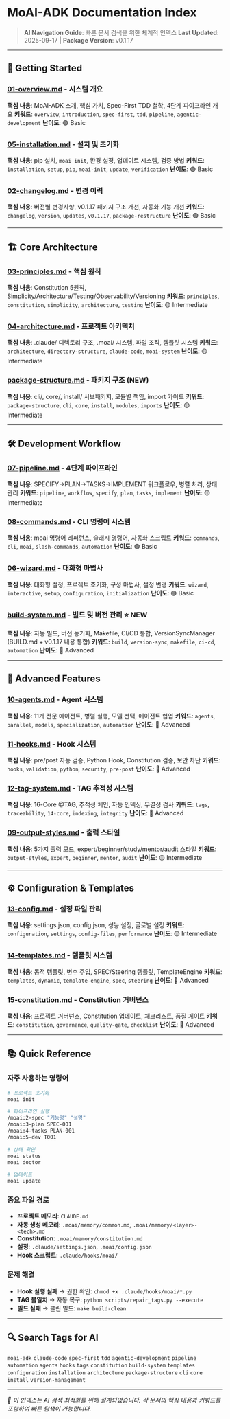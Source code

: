# MoAI-ADK Documentation Index

> **AI Navigation Guide**: 빠른 문서 검색을 위한 체계적 인덱스
> **Last Updated**: 2025-09-17 | **Package Version**: v0.1.17

---

## 🚀 Getting Started

### [01-overview.md](01-overview.md) - 시스템 개요
**핵심 내용**: MoAI-ADK 소개, 핵심 가치, Spec-First TDD 철학, 4단계 파이프라인 개요
**키워드**: `overview`, `introduction`, `spec-first`, `tdd`, `pipeline`, `agentic-development`
**난이도**: 🟢 Basic

### [05-installation.md](05-installation.md) - 설치 및 초기화
**핵심 내용**: pip 설치, `moai init`, 환경 설정, 업데이트 시스템, 검증 방법
**키워드**: `installation`, `setup`, `pip`, `moai-init`, `update`, `verification`
**난이도**: 🟢 Basic

### [02-changelog.md](02-changelog.md) - 변경 이력
**핵심 내용**: 버전별 변경사항, v0.1.17 패키지 구조 개선, 자동화 기능 개선
**키워드**: `changelog`, `version`, `updates`, `v0.1.17`, `package-restructure`
**난이도**: 🟢 Basic

---

## 🏗️ Core Architecture

### [03-principles.md](03-principles.md) - 핵심 원칙
**핵심 내용**: Constitution 5원칙, Simplicity/Architecture/Testing/Observability/Versioning
**키워드**: `principles`, `constitution`, `simplicity`, `architecture`, `testing`
**난이도**: 🟡 Intermediate

### [04-architecture.md](04-architecture.md) - 프로젝트 아키텍처
**핵심 내용**: .claude/ 디렉토리 구조, .moai/ 시스템, 파일 조직, 템플릿 시스템
**키워드**: `architecture`, `directory-structure`, `claude-code`, `moai-system`
**난이도**: 🟡 Intermediate

### [package-structure.md](package-structure.md) - 패키지 구조 (NEW)
**핵심 내용**: cli/, core/, install/ 서브패키지, 모듈별 책임, import 가이드
**키워드**: `package-structure`, `cli`, `core`, `install`, `modules`, `imports`
**난이도**: 🟡 Intermediate

---

## 🛠️ Development Workflow

### [07-pipeline.md](07-pipeline.md) - 4단계 파이프라인
**핵심 내용**: SPECIFY→PLAN→TASKS→IMPLEMENT 워크플로우, 병렬 처리, 상태 관리
**키워드**: `pipeline`, `workflow`, `specify`, `plan`, `tasks`, `implement`
**난이도**: 🟡 Intermediate

### [08-commands.md](08-commands.md) - CLI 명령어 시스템
**핵심 내용**: moai 명령어 레퍼런스, 슬래시 명령어, 자동화 스크립트
**키워드**: `commands`, `cli`, `moai`, `slash-commands`, `automation`
**난이도**: 🟢 Basic

### [06-wizard.md](06-wizard.md) - 대화형 마법사
**핵심 내용**: 대화형 설정, 프로젝트 초기화, 구성 마법사, 설정 변경
**키워드**: `wizard`, `interactive`, `setup`, `configuration`, `initialization`
**난이도**: 🟢 Basic

### [build-system.md](build-system.md) - 빌드 및 버전 관리 ⭐ NEW
**핵심 내용**: 자동 빌드, 버전 동기화, Makefile, CI/CD 통합, VersionSyncManager (BUILD.md + v0.1.17 내용 통합)
**키워드**: `build`, `version-sync`, `makefile`, `ci-cd`, `automation`
**난이도**: 🔴 Advanced

---

## 🤖 Advanced Features

### [10-agents.md](10-agents.md) - Agent 시스템
**핵심 내용**: 11개 전문 에이전트, 병렬 실행, 모델 선택, 에이전트 협업
**키워드**: `agents`, `parallel`, `models`, `specialization`, `automation`
**난이도**: 🔴 Advanced

### [11-hooks.md](11-hooks.md) - Hook 시스템
**핵심 내용**: pre/post 자동 검증, Python Hook, Constitution 검증, 보안 차단
**키워드**: `hooks`, `validation`, `python`, `security`, `pre-post`
**난이도**: 🔴 Advanced

### [12-tag-system.md](12-tag-system.md) - TAG 추적성 시스템
**핵심 내용**: 16-Core @TAG, 추적성 체인, 자동 인덱싱, 무결성 검사
**키워드**: `tags`, `traceability`, `14-core`, `indexing`, `integrity`
**난이도**: 🔴 Advanced

### [09-output-styles.md](09-output-styles.md) - 출력 스타일
**핵심 내용**: 5가지 출력 모드, expert/beginner/study/mentor/audit 스타일
**키워드**: `output-styles`, `expert`, `beginner`, `mentor`, `audit`
**난이도**: 🟡 Intermediate

---

## ⚙️ Configuration & Templates

### [13-config.md](13-config.md) - 설정 파일 관리
**핵심 내용**: settings.json, config.json, 성능 설정, 글로벌 설정
**키워드**: `configuration`, `settings`, `config-files`, `performance`
**난이도**: 🟡 Intermediate

### [14-templates.md](14-templates.md) - 템플릿 시스템
**핵심 내용**: 동적 템플릿, 변수 주입, SPEC/Steering 템플릿, TemplateEngine
**키워드**: `templates`, `dynamic`, `template-engine`, `spec`, `steering`
**난이도**: 🔴 Advanced

### [15-constitution.md](15-constitution.md) - Constitution 거버넌스
**핵심 내용**: 프로젝트 거버넌스, Constitution 업데이트, 체크리스트, 품질 게이트
**키워드**: `constitution`, `governance`, `quality-gate`, `checklist`
**난이도**: 🔴 Advanced

---

## 📚 Quick Reference

### 자주 사용하는 명령어
```bash
# 프로젝트 초기화
moai init

# 파이프라인 실행
/moai:2-spec "기능명" "설명"
/moai:3-plan SPEC-001
/moai:4-tasks PLAN-001
/moai:5-dev T001

# 상태 확인
moai status
moai doctor

# 업데이트
moai update
```

### 중요 파일 경로
- **프로젝트 메모리**: `CLAUDE.md`
- **자동 생성 메모리**: `.moai/memory/common.md`, `.moai/memory/<layer>-<tech>.md`
- **Constitution**: `.moai/memory/constitution.md`
- **설정**: `.claude/settings.json`, `.moai/config.json`
- **Hook 스크립트**: `.claude/hooks/moai/`

### 문제 해결
- **Hook 실행 실패** → 권한 확인: `chmod +x .claude/hooks/moai/*.py`
- **TAG 불일치** → 자동 복구: `python scripts/repair_tags.py --execute`
- **빌드 실패** → 클린 빌드: `make build-clean`

---

## 🔍 Search Tags for AI
`moai-adk` `claude-code` `spec-first` `tdd` `agentic-development` `pipeline` `automation` `agents` `hooks` `tags` `constitution` `build-system` `templates` `configuration` `installation` `architecture` `package-structure` `cli` `core` `install` `version-management`

---

*📝 이 인덱스는 AI 검색 최적화를 위해 설계되었습니다. 각 문서의 핵심 내용과 키워드를 포함하여 빠른 탐색이 가능합니다.*
